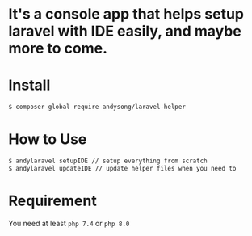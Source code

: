 # It's a console app that helps setup laravel with IDE easily, and maybe more to come.

# Install

```sh
$ composer global require andysong/laravel-helper
```

# How to Use

```sh
$ andylaravel setupIDE // setup everything from scratch
$ andylaravel updateIDE // update helper files when you need to
```

# Requirement

You need at least `php 7.4` or `php 8.0`
